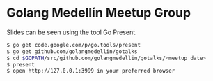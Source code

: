 # Golang Medellín Meetup Group

Slides can be seen using the tool Go Present.

```bash
$ go get code.google.com/p/go.tools/present
$ go get github.com/golangmedellin/gotalks
$ cd $GOPATH/src/github.com/golangmedellin/gotalks/<meetup date>
$ present
$ open http://127.0.0.1:3999 in your preferred browser
```